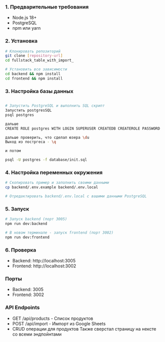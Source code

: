 ### 1. Предварительные требования

- Node.js 18+
- PostgreSQL
- npm или yarn

### 2. Установка

```bash
# Клонировать репозиторий
git clone [repository-url]
cd fullstack_table_with_import_

# Установить все зависимости
cd backend && npm install
cd frontend && npm install

```

### 3. Настройка базы данных

```bash

# Запустить PostgreSQL и выполнить SQL скрипт
Запустить postgresSQL
psql postgres

дальше
CREATE ROLE postgres WITH LOGIN SUPERUSER CREATEDB CREATEROLE PASSWORD 'postgres';

дальше проверить, что сделал юзера \du
Выход из постргеса - \q

и потом

psql -U postgres -f database/init.sql

```

### 4. Настройка переменных окружения

```bash
# Скопировать пример и заполнить своими данными
cp backend/.env.example backend/.env.local

# Отредактировать backend/.env.local с вашими данными PostgreSQL
```

### 5. Запуск

```bash
# Запуск backend (порт 3005)
npm run dev:backend

# В новом терминале - запуск frontend (порт 3002)
npm run dev:frontend
```

### 6. Проверка

- Backend: http://localhost:3005
- Frontend: http://localhost:3002

### Порты

- Backend: 3005
- Frontend: 3002

### API Endpoints

- GET /api/products - Список продуктов
- POST /api/import - Импорт из Google Sheets
- CRUD операции для продуктов
  Также сверстал страницу на нексте со всеми эндпойнтами
